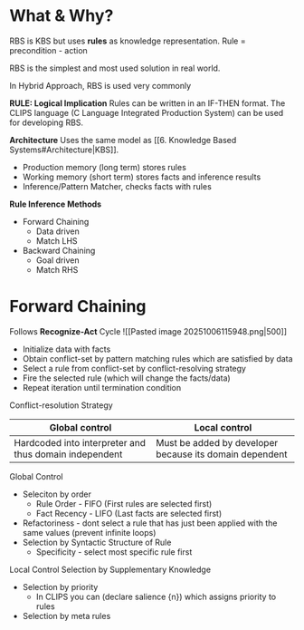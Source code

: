 # What & Why?
RBS is KBS but uses **rules** as knowledge representation.
Rule = precondition - action

RBS is the simplest and most used solution in real world.

In Hybrid Approach, RBS is used very commonly

**RULE: Logical Implication**
Rules can be written in an IF-THEN format. The CLIPS language (C Language Integrated Production System) can be used for developing RBS.

**Architecture**
Uses the same model as [[6. Knowledge Based Systems#Architecture|KBS]].
- Production memory (long term) stores rules
- Working memory (short term) stores facts and inference results
- Inference/Pattern Matcher, checks facts with rules

**Rule Inference Methods**
- Forward Chaining
	- Data driven
	- Match LHS
- Backward Chaining
	- Goal driven
	- Match RHS
# Forward Chaining
Follows **Recognize-Act** Cycle
![[Pasted image 20251006115948.png|500]]

- Initialize data with facts
- Obtain conflict-set by pattern matching rules which are satisfied by data 
- Select a rule from conflict-set by conflict-resolving strategy
- Fire the selected rule (which will change the facts/data)
- Repeat iteration until termination condition

Conflict-resolution Strategy

| Global control                                         | Local control                                           |
| ------------------------------------------------------ | ------------------------------------------------------- |
| Hardcoded into interpreter and thus domain independent | Must be added by developer because its domain dependent |

Global Control
- Seleciton by order
	- Rule Order - FIFO (First rules are selected first)
	- Fact Recency - LIFO (Last facts are selected first)
- Refactoriness - dont select a rule that has just been applied with the same values (prevent infinite loops)
- Selection by Syntactic Structure of Rule
	- Specificity - select most specific rule first
	
Local Control
Selection by Supplementary Knowledge
- Selection by priority
	- In CLIPS you can (declare salience {n}) which assigns priority to rules
- Selection by meta rules
